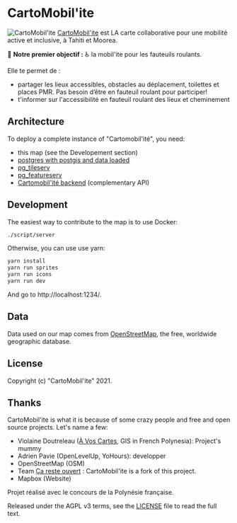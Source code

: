 # CartoMobil'ite
![CartoMobil'ite](static/favicon.png)
[CartoMobil'ite](https://carto.mobilite.xyz/) est LA carte collaborative pour une mobilité active et inclusive, à Tahiti et Moorea.

🎯 **Notre premier objectif :** ♿ la mobil'ite pour les fauteuils roulants.

Elle te permet de :
* partager les lieux accessibles, obstacles au déplacement, toilettes et places PMR. Pas besoin d’être en fauteuil roulant pour participer!
* t'informer sur l'accessibilité en fauteuil roulant des lieux et cheminement


## Architecture

To deploy a complete instance of "Cartomobil'ité", you need:

- this map (see the Developement section)
- [postgres with postgis and data loaded](db/)
- [pg_tileserv](https://access.crunchydata.com/documentation/pg_tileserv/latest/)
- [pg_featureserv](https://access.crunchydata.com/documentation/pg_featureserv/latest/)
- [Cartomobil'ité backend](https://github.com/Cartomobil-ite/cartomobil-ite_backend) (complementary API)


## Development

The easiest way to contribute to the map is to use Docker:

```bash
./script/server
```

Otherwise, you can use use yarn:

```bash
yarn install
yarn run sprites
yarn run icons
yarn run dev
```

And go to http://localhost:1234/.

## Data

Data used on our map comes from [OpenStreetMap](https://openstreetmap.org/), the free, worldwide geographic database.


## License

Copyright (c) "CartoMobil'ite" 2021.

## Thanks
CartoMobil'ite is what it is because of some crazy people and free and open source projects. Let's name a few:

* Violaine Doutreleau ([À Vos Cartes](https://avoscartes.pf/), GIS in French Polynesia): Project's mummy
* Adrien Pavie (OpenLevelUp, YoHours): developper
* OpenStreetMap (OSM)
* Team [Ça reste ouvert](https://caresteouvert.fr) : CartoMobil'ite is a fork of this project.
* Mapbox (Website)

Projet réalisé avec le concours de la Polynésie française.

Released under the AGPL v3 terms, see the [LICENSE](LICENSE.txt) file to read the full text.

